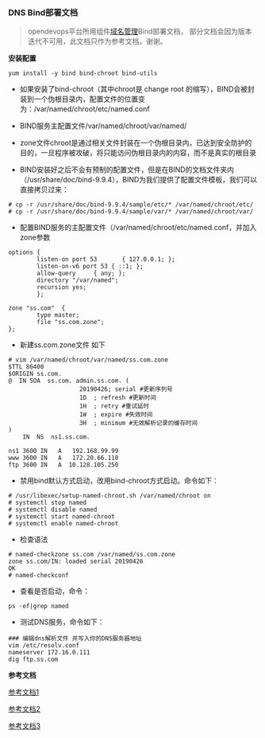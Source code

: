 ### DNS Bind部署文档

>opendevops平台所用组件[域名管理](https://github.com/opendevops-cn/codo-dns)Bind部署文档， 部分文档会因为版本迭代不可用，此文档只作为参考文档，谢谢。

**安装配置**
```
yum install -y bind bind-chroot bind-utils
```

- 如果安装了bind-chroot（其中chroot是 change root 的缩写），BIND会被封装到一个伪根目录内，配置文件的位置变为：/var/named/chroot/etc/named.conf 　　
- BIND服务主配置文件/var/named/chroot/var/named/　　　　
- zone文件chroot是通过相关文件封装在一个伪根目录内，已达到安全防护的目的，一旦程序被攻破，将只能访问伪根目录内的内容，而不是真实的根目录

- BIND安装好之后不会有预制的配置文件，但是在BIND的文档文件夹内（/usr/share/doc/bind-9.9.4），BIND为我们提供了配置文件模板，我们可以直接拷贝过来：
```
# cp -r /usr/share/doc/bind-9.9.4/sample/etc/* /var/named/chroot/etc/
# cp -r /usr/share/doc/bind-9.9.4/sample/var/* /var/named/chroot/var/
```
- 配置BIND服务的主配置文件（/var/named/chroot/etc/named.conf，并加入zone参数
```
options {
        listen-on port 53       { 127.0.0.1; };
        listen-on-v6 port 53 { ::1; };
        allow-query     { any; };
        directory "/var/named";
        recursion yes;
        };

zone "ss.com"  {
        type master;
        file "ss.com.zone";
};
```
- 新建ss.com.zone文件 如下
```
# vim /var/named/chroot/var/named/ss.com.zone
$TTL 86400
$ORIGIN ss.com.
@  IN SOA  ss.com. admin.ss.com. (
                    20190426; serial #更新序列号
                    1D  ; refresh #更新时间
                    1H  ; retry #重试延时
                    1W  ; expire #失效时间
                    3H  ; minimum #无效解析记录的缓存时间
)
    IN  NS  ns1.ss.com.

ns1 3600 IN   A   192.168.99.99
www 3600 IN   A   172.20.66.110
ftp 3600 IN   A  10.128.105.250
```
- 禁用bind默认方式启动，改用bind-chroot方式启动。命令如下：
```
# /usr/libexec/setup-named-chroot.sh /var/named/chroot on
# systemctl stop named
# systemctl disable named
# systemctl start named-chroot
# systemctl enable named-chroot
```
- 检查语法
```
# named-checkzone ss.com /var/named/ss.com.zone
zone ss.com/IN: loaded serial 20190426
OK
# named-checkconf
```
- 查看是否启动，命令：
```
ps -ef|grep named
```
- 测试DNS服务，命令如下：
```
### 编辑dns解析文件 并写入你的DNS服务器地址
vim /etc/resolv.conf 
nameserver 172.16.0.111
dig ftp.ss.com
```

**参考文档**

[参考文档1](https://blog.csdn.net/bbwangj/article/details/82079405)

[参考文档2](https://blog.51cto.com/liqingbiao/2093064)

[参考文档3](https://blog.csdn.net/bpingchang/article/details/38377053)
